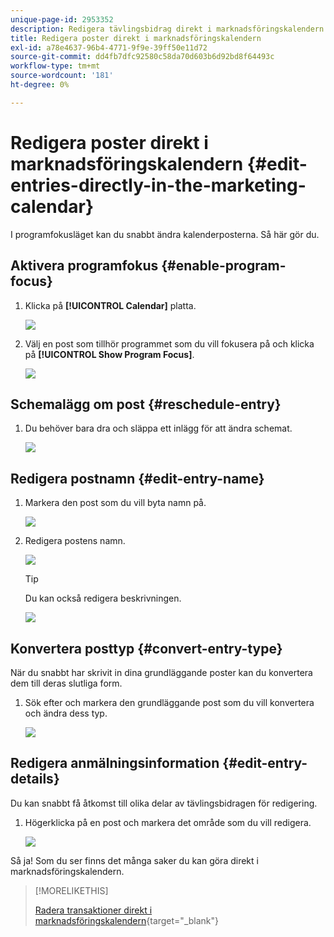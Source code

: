```yaml
---
unique-page-id: 2953352
description: Redigera tävlingsbidrag direkt i marknadsföringskalendern - Marketo Docs - produktdokumentation
title: Redigera poster direkt i marknadsföringskalendern
exl-id: a78e4637-96b4-4771-9f9e-39ff50e11d72
source-git-commit: dd4fb7dfc92580c58da70d603b6d92bd8f64493c
workflow-type: tm+mt
source-wordcount: '181'
ht-degree: 0%

---
```


# Redigera poster direkt i marknadsföringskalendern {#edit-entries-directly-in-the-marketing-calendar}

I programfokusläget kan du snabbt ändra kalenderposterna. Så här gör du.

## Aktivera programfokus {#enable-program-focus}

1. Klicka på **[!UICONTROL Calendar]** platta.

   ![](assets/2017-05-10-15-30-47-3.png)

1. Välj en post som tillhör programmet som du vill fokusera på och klicka på **[!UICONTROL Show Program Focus]**.

   ![](assets/image2014-10-20-13-3a16-3a7.png)

## Schemalägg om post {#reschedule-entry}

1. Du behöver bara dra och släppa ett inlägg för att ändra schemat.

   ![](assets/image2014-10-20-13-3a16-3a18.png)

## Redigera postnamn {#edit-entry-name}

1. Markera den post som du vill byta namn på.

   ![](assets/image2014-10-20-13-3a16-3a31.png)

1. Redigera postens namn.

   ![](assets/image2014-10-20-13-3a16-3a42.png)

   >[!TIP]
   >
   >Du kan också redigera beskrivningen.
   >
   >![](assets/image2014-10-20-13-3a16-3a56.png)

## Konvertera posttyp {#convert-entry-type}

När du snabbt har skrivit in dina grundläggande poster kan du konvertera dem till deras slutliga form.

1. Sök efter och markera den grundläggande post som du vill konvertera och ändra dess typ.

   ![](assets/image2014-10-20-13-3a18-3a38.png)

## Redigera anmälningsinformation {#edit-entry-details}

Du kan snabbt få åtkomst till olika delar av tävlingsbidragen för redigering.

1. Högerklicka på en post och markera det område som du vill redigera.

   ![](assets/image2014-10-20-13-3a18-3a48.png)

Så ja! Som du ser finns det många saker du kan göra direkt i marknadsföringskalendern.

>[!MORELIKETHIS]
>
>[Radera transaktioner direkt i marknadsföringskalendern](/help/marketo/product-docs/core-marketo-concepts/marketing-calendar/working-with-the-calendar/delete-entries-directly-in-the-marketing-calendar.md){target="_blank"}
